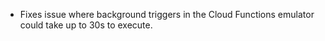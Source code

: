* Fixes issue where background triggers in the Cloud Functions emulator could take up to 30s to execute.
